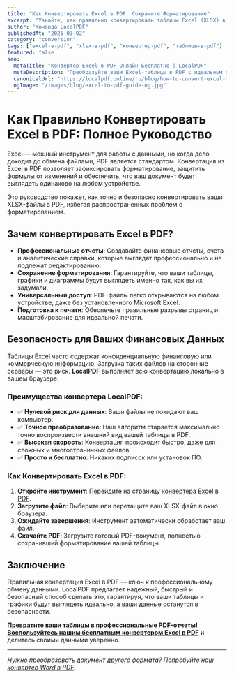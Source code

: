 ```yaml
---
title: "Как Конвертировать Excel в PDF: Сохраните Форматирование"
excerpt: "Узнайте, как правильно конвертировать таблицы Excel (XLSX) в PDF, сохраняя форматирование, таблицы и диаграммы. Наш инструмент обеспечивает точное преобразование прямо в браузере."
author: "Команда LocalPDF"
publishedAt: "2025-03-02"
category: "conversion"
tags: ["excel-в-pdf", "xlsx-в-pdf", "конвертер-pdf", "таблицы-в-pdf"]
featured: false
seo:
  metaTitle: "Конвертер Excel в PDF Онлайн Бесплатно | LocalPDF"
  metaDescription: "Преобразуйте ваши Excel-таблицы в PDF с идеальным форматированием. Бесплатный, быстрый и безопасный конвертер, который работает без загрузки файлов на сервер."
  canonicalUrl: "https://localpdf.online/ru/blog/how-to-convert-excel-to-pdf"
  ogImage: "/images/blog/excel-to-pdf-guide-og.jpg"
---
```


# Как Правильно Конвертировать Excel в PDF: Полное Руководство

Excel — мощный инструмент для работы с данными, но когда дело доходит до обмена файлами, PDF является стандартом. Конвертация из Excel в PDF позволяет зафиксировать форматирование, защитить формулы от изменений и обеспечить, что ваш документ будет выглядеть одинаково на любом устройстве.

Это руководство покажет, как точно и безопасно конвертировать ваши XLSX-файлы в PDF, избегая распространенных проблем с форматированием.

## Зачем конвертировать Excel в PDF?

-   **Профессиональные отчеты**: Создавайте финансовые отчеты, счета и аналитические справки, которые выглядят профессионально и не подлежат редактированию.
-   **Сохранение форматирования**: Гарантируйте, что ваши таблицы, графики и диаграммы будут выглядеть именно так, как вы их задумали.
-   **Универсальный доступ**: PDF-файлы легко открываются на любом устройстве, даже без установленного Microsoft Excel.
-   **Подготовка к печати**: Обеспечьте правильные разрывы страниц и масштабирование для идеальной печати.

## Безопасность для Ваших Финансовых Данных

Таблицы Excel часто содержат конфиденциальную финансовую или коммерческую информацию. Загрузка таких файлов на сторонние серверы — это риск. **LocalPDF** выполняет всю конвертацию локально в вашем браузере.

### Преимущества конвертера LocalPDF:

-   ✅ **Нулевой риск для данных**: Ваши файлы не покидают ваш компьютер.
-   ✅ **Точное преобразование**: Наш алгоритм старается максимально точно воспроизвести внешний вид вашей таблицы в PDF.
-   ✅ **Высокая скорость**: Конвертация происходит быстро, даже для сложных и многостраничных файлов.
-   ✅ **Просто и бесплатно**: Никаких подписок или установок ПО.

### Как Конвертировать Excel в PDF:

1.  **Откройте инструмент**: Перейдите на страницу [конвертера Excel в PDF](/ru/excel-to-pdf).
2.  **Загрузите файл**: Выберите или перетащите ваш XLSX-файл в окно браузера.
3.  **Ожидайте завершения**: Инструмент автоматически обработает ваш файл.
4.  **Скачайте PDF**: Загрузите готовый PDF-документ, полностью сохранивший форматирование вашей таблицы.

## Заключение

Правильная конвертация Excel в PDF — ключ к профессиональному обмену данными. LocalPDF предлагает надежный, быстрый и безопасный способ сделать это, гарантируя, что ваши таблицы и графики будут выглядеть идеально, а ваши данные останутся в безопасности.

**Превратите ваши таблицы в профессиональные PDF-отчеты!** **[Воспользуйтесь нашим бесплатным конвертером Excel в PDF](/ru/excel-to-pdf)** и делитесь своими данными уверенно.

---

*Нужно преобразовать документ другого формата? Попробуйте наш [конвертер Word в PDF](/ru/word-to-pdf).*
